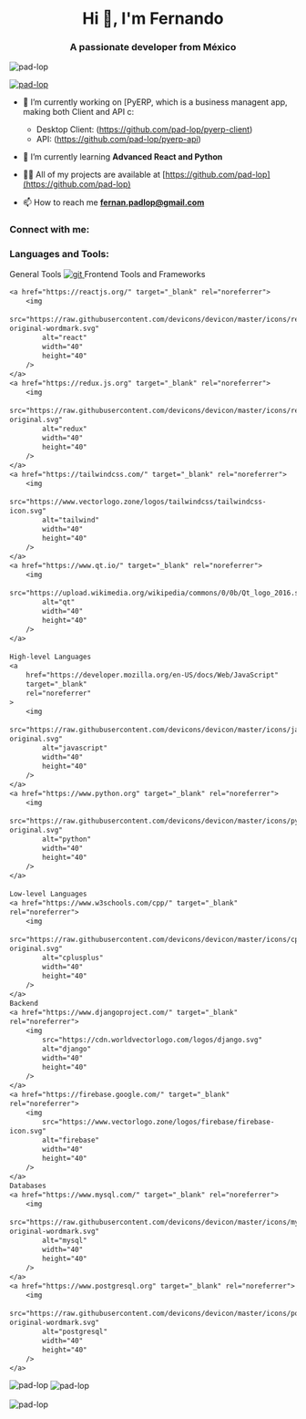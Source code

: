 <h1 align="center">Hi 👋, I'm Fernando</h1>
<h3 align="center">A passionate developer from México</h3>

<p align="left"> <img src="https://komarev.com/ghpvc/?username=pad-lop&label=Profile%20views&color=0e75b6&style=flat" alt="pad-lop" /> </p>

<p align="left"> <a href="https://github.com/ryo-ma/github-profile-trophy"><img src="https://github-profile-trophy.vercel.app/?username=pad-lop" alt="pad-lop" /></a> </p>

- 🔭 I’m currently working on [PyERP, which is a business managent app, making both Client and API c:
    - Desktop Client: (https://github.com/pad-lop/pyerp-client)
    - API: (https://github.com/pad-lop/pyerp-api)

- 🌱 I’m currently learning **Advanced React and Python**

- 👨‍💻 All of my projects are available at [https://github.com/pad-lop](https://github.com/pad-lop)

- 📫 How to reach me **fernan.padlop@gmail.com**

<h3 align="left">Connect with me:</h3>
<p align="left">
</p>

<h3 align="left">Languages and Tools:</h3>
<p align="left">
    General Tools
	<a href="https://git-scm.com/" target="_blank" rel="noreferrer">
		<img
			src="https://www.vectorlogo.zone/logos/git-scm/git-scm-icon.svg"
			alt="git"
			width="40"
			height="40"
		/>
	</a>
    Frontend Tools and Frameworks
	
	<a href="https://reactjs.org/" target="_blank" rel="noreferrer">
		<img
			src="https://raw.githubusercontent.com/devicons/devicon/master/icons/react/react-original-wordmark.svg"
			alt="react"
			width="40"
			height="40"
		/>
	</a>
	<a href="https://redux.js.org" target="_blank" rel="noreferrer">
		<img
			src="https://raw.githubusercontent.com/devicons/devicon/master/icons/redux/redux-original.svg"
			alt="redux"
			width="40"
			height="40"
		/>
	</a>
	<a href="https://tailwindcss.com/" target="_blank" rel="noreferrer">
		<img
			src="https://www.vectorlogo.zone/logos/tailwindcss/tailwindcss-icon.svg"
			alt="tailwind"
			width="40"
			height="40"
		/>
	</a>
    <a href="https://www.qt.io/" target="_blank" rel="noreferrer">
		<img
			src="https://upload.wikimedia.org/wikipedia/commons/0/0b/Qt_logo_2016.svg"
			alt="qt"
			width="40"
			height="40"
		/>
	</a>
    
    High-level Languages
    <a
		href="https://developer.mozilla.org/en-US/docs/Web/JavaScript"
		target="_blank"
		rel="noreferrer"
	>
		<img
			src="https://raw.githubusercontent.com/devicons/devicon/master/icons/javascript/javascript-original.svg"
			alt="javascript"
			width="40"
			height="40"
		/>
	</a>
    <a href="https://www.python.org" target="_blank" rel="noreferrer">
		<img
			src="https://raw.githubusercontent.com/devicons/devicon/master/icons/python/python-original.svg"
			alt="python"
			width="40"
			height="40"
		/>
	</a>

    Low-level Languages
	<a href="https://www.w3schools.com/cpp/" target="_blank" rel="noreferrer">
		<img
			src="https://raw.githubusercontent.com/devicons/devicon/master/icons/cplusplus/cplusplus-original.svg"
			alt="cplusplus"
			width="40"
			height="40"
		/>
	</a>
    Backend
	<a href="https://www.djangoproject.com/" target="_blank" rel="noreferrer">
		<img
			src="https://cdn.worldvectorlogo.com/logos/django.svg"
			alt="django"
			width="40"
			height="40"
		/>
	</a>
	<a href="https://firebase.google.com/" target="_blank" rel="noreferrer">
		<img
			src="https://www.vectorlogo.zone/logos/firebase/firebase-icon.svg"
			alt="firebase"
			width="40"
			height="40"
		/>
	</a>
    Databases
	<a href="https://www.mysql.com/" target="_blank" rel="noreferrer">
		<img
			src="https://raw.githubusercontent.com/devicons/devicon/master/icons/mysql/mysql-original-wordmark.svg"
			alt="mysql"
			width="40"
			height="40"
		/>
	</a>
	<a href="https://www.postgresql.org" target="_blank" rel="noreferrer">
		<img
			src="https://raw.githubusercontent.com/devicons/devicon/master/icons/postgresql/postgresql-original-wordmark.svg"
			alt="postgresql"
			width="40"
			height="40"
		/>
	</a>

    
</p><img align="left" src="https://github-readme-stats.vercel.app/api/top-langs?username=pad-lop&show_icons=true&locale=en&layout=compact" alt="pad-lop" /></p>

<p>&nbsp;<img align="center" src="https://github-readme-stats.vercel.app/api?username=pad-lop&show_icons=true&locale=en" alt="pad-lop" /></p>

<p><img align="center" src="https://github-readme-streak-stats.herokuapp.com/?user=pad-lop&" alt="pad-lop" /></p>
